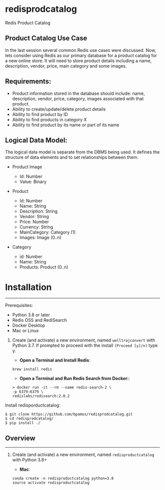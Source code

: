 # redisprodcatalog
Redis Product Catalog

## Product Catalog Use Case

In the last session several common Redis use cases were discussed. Now, lets consider using Redis as our primary database for a product catalog for a new online store. It will need to store product details including a name, description, vendor, price, main category and some images.


## Requirements:

* Product information stored in the database should include: name, description, vendor, price, category, images associated with that product.
* Ability to create/update/delete product details
* Ability to find product by ID
* Ability to find products in category X
* Ability to find product by its name or part of its name


## Logical Data Model:

The logical data model is separate from the DBMS being used.
It defines the structure of data elements and to set relationships between them.

* Product Image
    * Id: Number
    * Value: Binary

* Product
    * Id: Number
    * Name: String
    * Description: String
    * Vendor: String
    * Price: Number
    * Currency: String
    * MainCategory: Category (1)
    * Images: Image (0..n)
 
* Category
    * id: Number
    * Name: String
    * Products: Product (0..n)

# Installation

---
Prerequisites: 
* Python 3.8 or later
* Redis OSS and RediSearch
* Docker Desktop
* Mac or Linux

1. Create (and activate) a new environment, named `welltrajconvert` with Python 3.7. If prompted to proceed with the install `(Proceed [y]/n)` type y.

	- __Open a Terminal and Install Redis__: 
	```
	brew install redis
	```
	- __Open a Terminal and Run Redis Search from Docker:__: 
	```
	> docker run -it --rm --name redis-search-2 \
   -p 6379:6379 \
   redislabs/redisearch:2.0.2
	```

Install redisporductcatalog:

    $ git clone https://github.com/bpamos/redisprodcatalog.git
    $ cd redisprodcatalog/
    $ pip install ./
    
	
## Overview


---

1. Create (and activate) a new environment, named `redisproductcatalog` with Python 3.8+

	- __Mac__: 
	```
	conda create -n redisproductcatalog python=3.8
	source activate redisproductcatalog
	```


